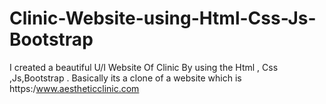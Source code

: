 # Clinic-Website-using-Html-Css-Js-Bootstrap
I created a beautiful U/I Website Of Clinic By using the Html , Css ,Js,Bootstrap . Basically its a clone of a website which is https:/www.aestheticclinic.com
